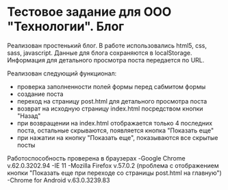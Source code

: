 # Тестовое задание для ООО "Технологии". Блог

Реализован простенький блог. В работе использовались html5, css, sass, javascript. Данные для блога сохраняются в localStorage. Информация для детального просмотра поста передается по URL.

Реализован следующий функционал:
- проверка заполненности полей формы перед сабмитом формы
- создание поста
- переход на страницу post.html для детального просмотра поста
- возврат на исходную страницу index.html посредством кнопки "Назад"
- при возвращении на index.html отображается только 4 последних поста, остальные скрываются, появляется кнопка "Показать еще"
- при нажатии на кнопку "Показать еще", показываются все скрытые посты

Работоспособность проверена в браузерах
-Google Chrome v.62.0.3202.94
-IE 11
-Mozilla Firefox v.57.0.2 (проблема с отображением кнопки "Показать еще при переходе со страницы post.html на главную")
-Chrome for Android v.63.0.3239.83

